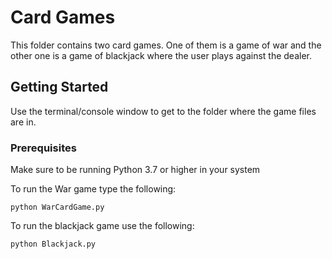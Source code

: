 # Card Games

This folder contains two card games. One of them is a game of war and the other one is a game of blackjack where the user plays against the dealer.

## Getting Started

Use the terminal/console window to get to the folder where the game files are in.

### Prerequisites

Make sure to be running Python 3.7 or higher in your system

To run the War game type the following:

```
python WarCardGame.py
```
To run the blackjack game use the following:

```
python Blackjack.py
```
